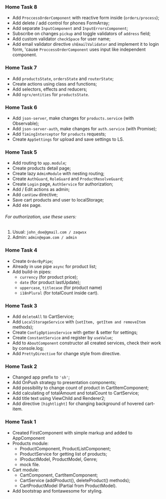 ### Home Task 8

- Add `ProccessOrderComponent` with reactive form inside (`orders/process`);
- Add delete / add control for phones FormArray;
- Add separate `InputComponent` and `InputErrorsComponent`;
- Subscribe on changes `pickup` and toggle validators of `address` field;
- Add custom validator `checkSpace` for user name;
- Add email validator directive `shEmailValidator` and implement it to login form, 'cause `ProccessOrderComponent` uses input like independent component.


### Home Task 7

- Add `productsState`, `ordersState` and `routerState`;
- Create actions using class and functions;
- Add selectors, effects and reducers;
- Add `ngrx/entities` for `productsState`. 

### Home Task 6

- Add `json-server`, make changes for `products.service` (with Observable);
- Add `json-server-auth`, make changes for `auth.service` (with Promise);
- Add `TimingInterceptor` for `products` requests;
- Create `AppSettings` for upload and save settings to LS.


### Home Task 5

- Add routing to `app.module`;
- Create products detail page;
- Create lazy `AdminModule` with nesting routing;
- Create `AuthGuard`, `RoleGuard` and `ProductResolveGuard`;
- Create `Login` page, `AuthService` for authorization;
- Add / Edit actions as admin;
- Add `canView` directive;
- Save cart products and user to localStorage;
- Add `404` page.

###### For authorization, use these users: 
1. Usual: `john_doe@gmail.com / zaqwsx`
2. Admin: `admin@epam.com / admin`
 
### Home Task 4 

- Create `OrderByPipe`;
- Already in use pipe `async` for product list;
- Add build-in pipes:
     - `currency` (for product price);
     - `date` (for product lastUpdate);
     - `uppercase`, `titlecase` (for product name)
     - `i18nPlural` (for totalCount inside cart).


### Home Task 3

- Add `deleteAll` to CartService;
- Add `LocalStorageService` with (`setItem, getItem and removeItem` methods);
- Create `ConfigOptionsService` with getter & setter for settings;
- Create `ConstantService` and register by `useValue`;
- Add to `AboutComponent` constructor all created services, check their work by console.log;
- Add `PrettyDirective` for change style from directive.

### Home Task 2

- Changed app prefix to `'sh'`;
- Add OnPush strategy to presentation components;
- Add possibility to change count of product in CartItemComponent;
- Add calculating of totalAmount and totalCount to CartService;
- Add title text using ViewChild and Renderer2;
- Add directive `[hightlight]` for changing background of hovered cart-item. 

### Home Task 1

- Created FirstComponent with simple markup and added to AppComponent
- Products module:
   - ProductComponent, ProductListComponent;
   - ProductService for getting list of products;
   - IProductModel, ProductModel, Genre;
   - mock file.
- Cart module:
   - CartComponent, CartItemComponent;
   - CartService (addProduct(), deleteProduct() methods);
   - CartProductModel (Partial from ProductModel).
- Add bootstrap and fontawesome for styling.
